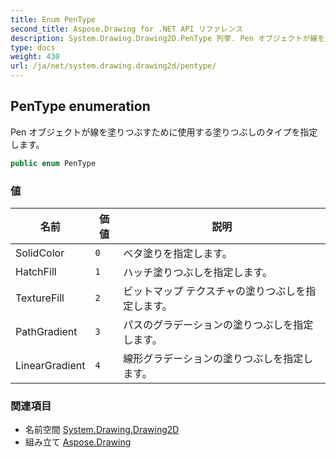 ```yaml
---
title: Enum PenType
second_title: Aspose.Drawing for .NET API リファレンス
description: System.Drawing.Drawing2D.PenType 列挙. Pen オブジェクトが線を塗りつぶすために使用する塗りつぶしのタイプを指定します
type: docs
weight: 430
url: /ja/net/system.drawing.drawing2d/pentype/
---
```

## PenType enumeration

Pen オブジェクトが線を塗りつぶすために使用する塗りつぶしのタイプを指定します。

```csharp
public enum PenType
```

### 値

| 名前 | 価値 | 説明 |
| --- | --- | --- |
| SolidColor | `0` | ベタ塗りを指定します。 |
| HatchFill | `1` | ハッチ塗りつぶしを指定します。 |
| TextureFill | `2` | ビットマップ テクスチャの塗りつぶしを指定します。 |
| PathGradient | `3` | パスのグラデーションの塗りつぶしを指定します。 |
| LinearGradient | `4` | 線形グラデーションの塗りつぶしを指定します。 |

### 関連項目

* 名前空間 [System.Drawing.Drawing2D](../../system.drawing.drawing2d/)
* 組み立て [Aspose.Drawing](../../)


